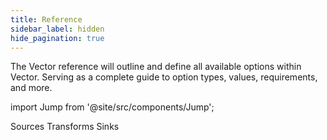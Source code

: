 ```yaml
---
title: Reference
sidebar_label: hidden
hide_pagination: true
---
```


The Vector reference will outline and define all available options within
Vector. Serving as a complete guide to option types, values, requirements,
and more.

import Jump from '@site/src/components/Jump';

<Jump to="/docs/reference/sources">Sources</Jump>
<Jump to="/docs/reference/transforms">Transforms</Jump>
<Jump to="/docs/reference/sinks">Sinks</Jump>



